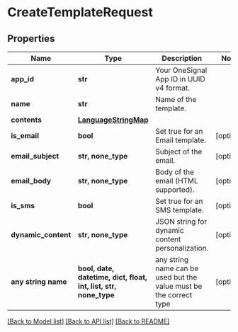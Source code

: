 # CreateTemplateRequest


## Properties
Name | Type | Description | Notes
------------ | ------------- | ------------- | -------------
**app_id** | **str** | Your OneSignal App ID in UUID v4 format. | 
**name** | **str** | Name of the template. | 
**contents** | [**LanguageStringMap**](LanguageStringMap.md) |  | 
**is_email** | **bool** | Set true for an Email template. | [optional] 
**email_subject** | **str, none_type** | Subject of the email. | [optional] 
**email_body** | **str, none_type** | Body of the email (HTML supported). | [optional] 
**is_sms** | **bool** | Set true for an SMS template. | [optional] 
**dynamic_content** | **str, none_type** | JSON string for dynamic content personalization. | [optional] 
**any string name** | **bool, date, datetime, dict, float, int, list, str, none_type** | any string name can be used but the value must be the correct type | [optional]

[[Back to Model list]](../README.md#documentation-for-models) [[Back to API list]](../README.md#documentation-for-api-endpoints) [[Back to README]](../README.md)


